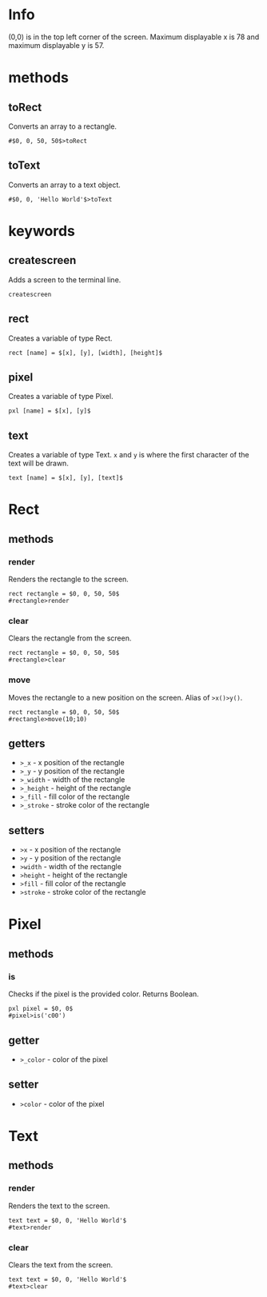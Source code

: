 # Info
(0,0) is in the top left corner of the screen. Maximum displayable x is 78 and maximum displayable y is 57.

# methods
## toRect
Converts an array to a rectangle.
```
#$0, 0, 50, 50$>toRect
```
## toText
Converts an array to a text object.
```
#$0, 0, 'Hello World'$>toText
```
# keywords
## createscreen
Adds a screen to the terminal line.
```
createscreen
```
## rect
Creates a variable of type Rect.
```
rect [name] = $[x], [y], [width], [height]$
```
## pixel
Creates a variable of type Pixel.
```
pxl [name] = $[x], [y]$
```
## text
Creates a variable of type Text. `x` and `y` is where the first character of the text will be drawn.
```
text [name] = $[x], [y], [text]$
```

# Rect
## methods
### render
Renders the rectangle to the screen.
```
rect rectangle = $0, 0, 50, 50$
#rectangle>render
```
### clear
Clears the rectangle from the screen.
```
rect rectangle = $0, 0, 50, 50$
#rectangle>clear
```
### move
Moves the rectangle to a new position on the screen. Alias of `>x()>y()`.
```
rect rectangle = $0, 0, 50, 50$
#rectangle>move(10;10)
```
## getters
* `>_x` - x position of the rectangle
* `>_y` - y position of the rectangle
* `>_width` - width of the rectangle
* `>_height` - height of the rectangle
* `>_fill` - fill color of the rectangle
* `>_stroke` - stroke color of the rectangle
## setters
* `>x` - x position of the rectangle
* `>y` - y position of the rectangle
* `>width` - width of the rectangle
* `>height` - height of the rectangle
* `>fill` - fill color of the rectangle
* `>stroke` - stroke color of the rectangle

# Pixel
## methods
### is
Checks if the pixel is the provided color. Returns Boolean.
```
pxl pixel = $0, 0$
#pixel>is('c00')
```

## getter
* `>_color` - color of the pixel
## setter
* `>color` - color of the pixel

# Text
## methods
### render
Renders the text to the screen.
```
text text = $0, 0, 'Hello World'$
#text>render
```
### clear
Clears the text from the screen.
```
text text = $0, 0, 'Hello World'$
#text>clear
```